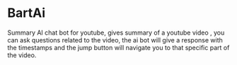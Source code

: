 # BartAi
Summary AI chat bot for youtube, gives summary of a youtube video , you can ask questions related to the video, 
the ai bot will give a response with the timestamps and the jump button will navigate you to that specific part of the video.

